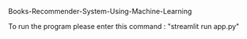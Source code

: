 Books-Recommender-System-Using-Machine-Learning

To run the program please enter this command : "streamlit run app.py"